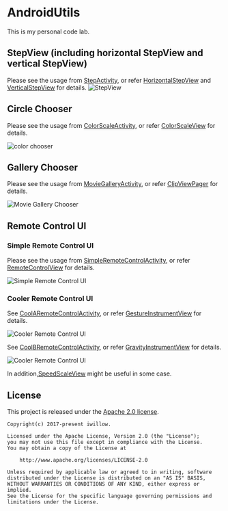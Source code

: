 # AndroidUtils
This is my personal code lab.

## StepView (including horizontal StepView and vertical StepView)
Please see the usage from [StepActivity](https://github.com/iwillow/AndroidUtils/blob/master/app/src/main/java/com/iwillow/app/samples/ui/StepActivity.java),
or refer [HorizontalStepView](https://github.com/iwillow/AndroidUtils/blob/master/lib/src/main/java/com/iwillow/app/android/ui/view/HorizontalStepView.java) and
[VerticalStepView](https://github.com/iwillow/AndroidUtils/blob/master/lib/src/main/java/com/iwillow/app/android/ui/view/VerticalStepView.java) for details.
![StepView](https://github.com/iwillow/AndroidUtils/blob/master/screenshots/step_view.gif)

## Circle Chooser
Please see the usage from [ColorScaleActivity](https://github.com/iwillow/AndroidUtils/blob/master/app/src/main/java/com/iwillow/app/samples/ui/ColorScaleActivity.java),
or refer [ColorScaleView](https://github.com/iwillow/AndroidUtils/blob/master/lib/src/main/java/com/iwillow/app/android/ui/view/ColorScaleView.java) for details.

![color chooser](https://github.com/iwillow/AndroidUtils/blob/master/screenshots/color_chooser.gif)

## Gallery Chooser
Please see the usage from [MovieGalleryActivity](https://github.com/iwillow/AndroidUtils/blob/master/app/src/main/java/com/iwillow/app/samples/ui/MovieGalleryActivity.java),
or refer [ClipViewPager](https://github.com/iwillow/AndroidUtils/blob/master/lib/src/main/java/com/iwillow/app/android/ui/view/ClipViewPager.java) for details.


![Movie Gallery Chooser](https://github.com/iwillow/AndroidUtils/blob/master/screenshots/movie_gallery.gif)

## Remote Control UI

### Simple Remote Control UI

Please see the usage from [SimpleRemoteControlActivity](https://github.com/iwillow/AndroidUtils/blob/master/app/src/main/java/com/iwillow/app/samples/ui/SimpleRemoteControlActivity.java),
or refer [RemoteControlView](https://github.com/iwillow/AndroidUtils/blob/master/lib/src/main/java/com/iwillow/app/android/ui/view/RemoteControlView.java) for details.


![Simple Remote Control UI](https://github.com/iwillow/AndroidUtils/blob/master/screenshots/simple_control.gif)

### Cooler Remote Control UI


See [CoolARemoteControlActivity](https://github.com/iwillow/AndroidUtils/blob/master/app/src/main/java/com/iwillow/app/samples/ui/CoolARemoteControlActivity.java),
or refer [GestureInstrumentView](https://github.com/iwillow/AndroidUtils/blob/master/lib/src/main/java/com/iwillow/app/android/ui/view/GestureInstrumentView.java) for details.


![Cooler Remote Control UI](https://github.com/iwillow/AndroidUtils/blob/master/screenshots/control_a.gif)

See [CoolBRemoteControlActivity](https://github.com/iwillow/AndroidUtils/blob/master/app/src/main/java/com/iwillow/app/samples/ui/CoolBRemoteControlActivity.java),
or refer [GravityInstrumentView](https://github.com/iwillow/AndroidUtils/blob/master/lib/src/main/java/com/iwillow/app/android/ui/view/GravityInstrumentView.java) for details.


![Cooler Remote Control UI](https://github.com/iwillow/AndroidUtils/blob/master/screenshots/cotrol_b.gif)

In addition,[SpeedScaleView](https://github.com/iwillow/AndroidUtils/blob/master/lib/src/main/java/com/iwillow/app/android/ui/view/SpeedScaleView.java) might be useful in some case.

## License

This project is released under the [Apache 2.0 license](LICENSE).

```
Copyright(c) 2017-present iwillow.

Licensed under the Apache License, Version 2.0 (the "License");
you may not use this file except in compliance with the License.
You may obtain a copy of the License at

    http://www.apache.org/licenses/LICENSE-2.0

Unless required by applicable law or agreed to in writing, software
distributed under the License is distributed on an "AS IS" BASIS,
WITHOUT WARRANTIES OR CONDITIONS OF ANY KIND, either express or implied.
See the License for the specific language governing permissions and
limitations under the License.
```